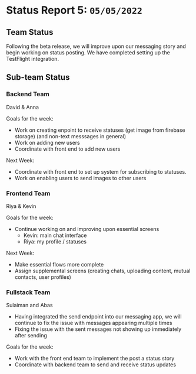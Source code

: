 # Status Report 5: `05/05/2022`

## Team Status

Following the beta release, we will improve upon our messaging story and begin working on status posting. We have completed setting up the TestFlight integration.

## Sub-team Status

### Backend Team

David & Anna

Goals for the week:
- Work on creating enpoint to receive statuses (get image from firebase storage) (and non-text messsages in general)
- Work on adding new users
- Coordinate with front end to add new users

Next Week:
- Coordinate with front end to set up system for subscribing to statuses.
- Work on enabling users to send images to other users

### Frontend Team

Riya & Kevin

Goals for the week:
- Continue working on and improving upon essential screens
  - Kevin: main chat interface
  - Riya: my profile / statuses

Next Week:
- Make essential flows more complete
- Assign supplemental screens (creating chats, uploading content, mutual contacts, user profiles)

### Fullstack Team

Sulaiman and Abas

- Having integrated the send endpoint into our messaging app, we will continue to fix the issue with messages appearing multiple times
- Fixing the issue with the sent messages not showing up immediately after sending

Goals for the week: 
- Work with the front end team to implement the post a status story
- Coordinate with backend team to send and receive status updates

